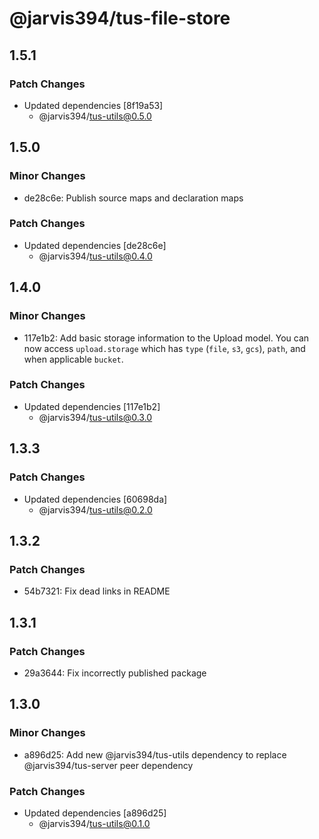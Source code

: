 # @jarvis394/tus-file-store

## 1.5.1

### Patch Changes

- Updated dependencies [8f19a53]
  - @jarvis394/tus-utils@0.5.0

## 1.5.0

### Minor Changes

- de28c6e: Publish source maps and declaration maps

### Patch Changes

- Updated dependencies [de28c6e]
  - @jarvis394/tus-utils@0.4.0

## 1.4.0

### Minor Changes

- 117e1b2: Add basic storage information to the Upload model. You can now access
  `upload.storage` which has `type` (`file`, `s3`, `gcs`), `path`, and when applicable
  `bucket`.

### Patch Changes

- Updated dependencies [117e1b2]
  - @jarvis394/tus-utils@0.3.0

## 1.3.3

### Patch Changes

- Updated dependencies [60698da]
  - @jarvis394/tus-utils@0.2.0

## 1.3.2

### Patch Changes

- 54b7321: Fix dead links in README

## 1.3.1

### Patch Changes

- 29a3644: Fix incorrectly published package

## 1.3.0

### Minor Changes

- a896d25: Add new @jarvis394/tus-utils dependency to replace @jarvis394/tus-server peer dependency

### Patch Changes

- Updated dependencies [a896d25]
  - @jarvis394/tus-utils@0.1.0
